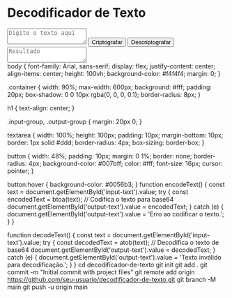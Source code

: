 <!DOCTYPE html>
<html lang="pt-br">
<head>
    <meta charset="UTF-8">
    <meta name="viewport" content="width=device-width, initial-scale=1.0">
    <title>Decodificador de Texto</title>
    <link rel="stylesheet" href="style.css">
</head>
<body>
    <div class="container">
        <h1>Decodificador de Texto</h1>
        <div class="input-group">
            <textarea id="input-text" placeholder="Digite o texto aqui"></textarea>
            <button onclick="encodeText()">Criptografar</button>
            <button onclick="decodeText()">Descriptografar</button>
        </div>
        <div class="output-group">
            <textarea id="output-text" placeholder="Resultado" readonly></textarea>
        </div>
    </div>
    <script src="script.js"></script>
</body>
</html>
body {
    font-family: Arial, sans-serif;
    display: flex;
    justify-content: center;
    align-items: center;
    height: 100vh;
    background-color: #f4f4f4;
    margin: 0;
}

.container {
    width: 90%;
    max-width: 600px;
    background: #fff;
    padding: 20px;
    box-shadow: 0 0 10px rgba(0, 0, 0, 0.1);
    border-radius: 8px;
}

h1 {
    text-align: center;
}

.input-group, .output-group {
    margin: 20px 0;
}

textarea {
    width: 100%;
    height: 100px;
    padding: 10px;
    margin-bottom: 10px;
    border: 1px solid #ddd;
    border-radius: 4px;
    box-sizing: border-box;
}

button {
    width: 48%;
    padding: 10px;
    margin: 0 1%;
    border: none;
    border-radius: 4px;
    background-color: #007bff;
    color: #fff;
    font-size: 16px;
    cursor: pointer;
}

button:hover {
    background-color: #0056b3;
}
function encodeText() {
    const text = document.getElementById('input-text').value;
    try {
        const encodedText = btoa(text); // Codifica o texto para base64
        document.getElementById('output-text').value = encodedText;
    } catch (e) {
        document.getElementById('output-text').value = 'Erro ao codificar o texto.';
    }
}

function decodeText() {
    const text = document.getElementById('input-text').value;
    try {
        const decodedText = atob(text); // Decodifica o texto de base64
        document.getElementById('output-text').value = decodedText;
    } catch (e) {
        document.getElementById('output-text').value = 'Texto inválido para decodificação.';
    }
}
cd decodificador-de-texto
git init
git add .
git commit -m "Initial commit with project files"
git remote add origin https://github.com/seu-usuario/decodificador-de-texto.git
git branch -M main
git push -u origin main
